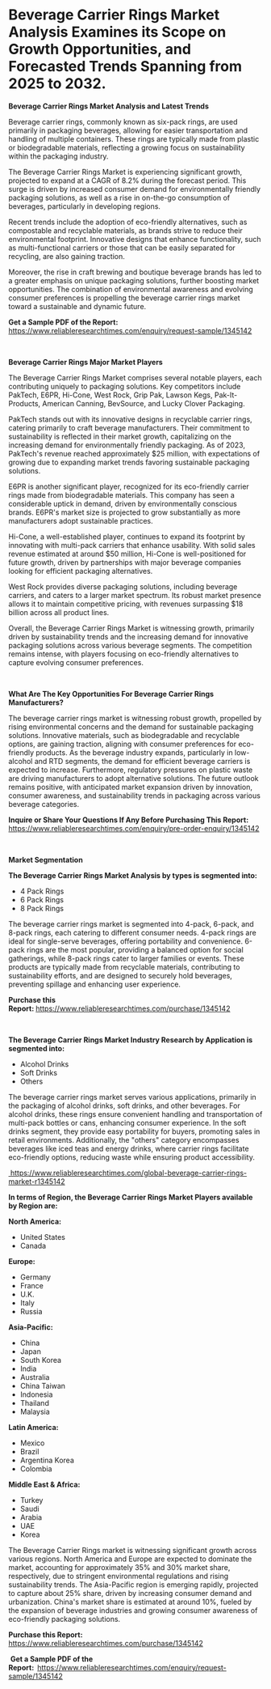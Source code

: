 <p><h1>Beverage Carrier Rings Market Analysis Examines its Scope on Growth Opportunities, and Forecasted Trends Spanning from 2025 to 2032.</h1></p><p><strong>Beverage Carrier Rings Market Analysis and Latest Trends</strong></p>
<p><p>Beverage carrier rings, commonly known as six-pack rings, are used primarily in packaging beverages, allowing for easier transportation and handling of multiple containers. These rings are typically made from plastic or biodegradable materials, reflecting a growing focus on sustainability within the packaging industry. </p><p>The Beverage Carrier Rings Market is experiencing significant growth, projected to expand at a CAGR of 8.2% during the forecast period. This surge is driven by increased consumer demand for environmentally friendly packaging solutions, as well as a rise in on-the-go consumption of beverages, particularly in developing regions. </p><p>Recent trends include the adoption of eco-friendly alternatives, such as compostable and recyclable materials, as brands strive to reduce their environmental footprint. Innovative designs that enhance functionality, such as multi-functional carriers or those that can be easily separated for recycling, are also gaining traction. </p><p>Moreover, the rise in craft brewing and boutique beverage brands has led to a greater emphasis on unique packaging solutions, further boosting market opportunities. The combination of environmental awareness and evolving consumer preferences is propelling the beverage carrier rings market toward a sustainable and dynamic future.</p></p>
<p><strong>Get a Sample PDF of the Report:&nbsp;</strong> <a href="https://www.reliableresearchtimes.com/enquiry/request-sample/1345142?utm_campaign=3107&utm_medium=2&utm_source=Github&utm_content=ia&utm_term=19042025&utm_id=beverage-carrier-rings">https://www.reliableresearchtimes.com/enquiry/request-sample/1345142</a></p>
<p>&nbsp;</p>
<p><strong>Beverage Carrier Rings Major Market Players</strong></p>
<p><p>The Beverage Carrier Rings Market comprises several notable players, each contributing uniquely to packaging solutions. Key competitors include PakTech, E6PR, Hi-Cone, West Rock, Grip Pak, Lawson Kegs, Pak-It-Products, American Canning, BevSource, and Lucky Clover Packaging.</p><p>PakTech stands out with its innovative designs in recyclable carrier rings, catering primarily to craft beverage manufacturers. Their commitment to sustainability is reflected in their market growth, capitalizing on the increasing demand for environmentally friendly packaging. As of 2023, PakTech's revenue reached approximately $25 million, with expectations of growing due to expanding market trends favoring sustainable packaging solutions.</p><p>E6PR is another significant player, recognized for its eco-friendly carrier rings made from biodegradable materials. This company has seen a considerable uptick in demand, driven by environmentally conscious brands. E6PR's market size is projected to grow substantially as more manufacturers adopt sustainable practices. </p><p>Hi-Cone, a well-established player, continues to expand its footprint by innovating with multi-pack carriers that enhance usability. With solid sales revenue estimated at around $50 million, Hi-Cone is well-positioned for future growth, driven by partnerships with major beverage companies looking for efficient packaging alternatives.</p><p>West Rock provides diverse packaging solutions, including beverage carriers, and caters to a larger market spectrum. Its robust market presence allows it to maintain competitive pricing, with revenues surpassing $18 billion across all product lines. </p><p>Overall, the Beverage Carrier Rings Market is witnessing growth, primarily driven by sustainability trends and the increasing demand for innovative packaging solutions across various beverage segments. The competition remains intense, with players focusing on eco-friendly alternatives to capture evolving consumer preferences.</p></p>
<p>&nbsp;</p>
<p><strong>What Are The Key Opportunities For Beverage Carrier Rings Manufacturers?</strong></p>
<p><p>The beverage carrier rings market is witnessing robust growth, propelled by rising environmental concerns and the demand for sustainable packaging solutions. Innovative materials, such as biodegradable and recyclable options, are gaining traction, aligning with consumer preferences for eco-friendly products. As the beverage industry expands, particularly in low-alcohol and RTD segments, the demand for efficient beverage carriers is expected to increase. Furthermore, regulatory pressures on plastic waste are driving manufacturers to adopt alternative solutions. The future outlook remains positive, with anticipated market expansion driven by innovation, consumer awareness, and sustainability trends in packaging across various beverage categories.</p></p>
<p><strong>Inquire or Share Your Questions If Any Before Purchasing This Report:</strong> <a href="https://www.reliableresearchtimes.com/enquiry/pre-order-enquiry/1345142?utm_campaign=3107&utm_medium=2&utm_source=Github&utm_content=ia&utm_term=19042025&utm_id=beverage-carrier-rings">https://www.reliableresearchtimes.com/enquiry/pre-order-enquiry/1345142</a></p>
<p>&nbsp;</p>
<p><strong>Market Segmentation</strong></p>
<p><strong>The Beverage Carrier Rings Market Analysis by types is segmented into:</strong></p>
<p><ul><li>4 Pack Rings</li><li>6 Pack Rings</li><li>8 Pack Rings</li></ul></p>
<p><p>The beverage carrier rings market is segmented into 4-pack, 6-pack, and 8-pack rings, each catering to different consumer needs. 4-pack rings are ideal for single-serve beverages, offering portability and convenience. 6-pack rings are the most popular, providing a balanced option for social gatherings, while 8-pack rings cater to larger families or events. These products are typically made from recyclable materials, contributing to sustainability efforts, and are designed to securely hold beverages, preventing spillage and enhancing user experience.</p></p>
<p><strong>Purchase this Report:&nbsp;</strong><a href="https://www.reliableresearchtimes.com/purchase/1345142?utm_campaign=3107&utm_medium=2&utm_source=Github&utm_content=ia&utm_term=19042025&utm_id=beverage-carrier-rings">https://www.reliableresearchtimes.com/purchase/1345142</a></p>
<p>&nbsp;</p>
<p><strong>The Beverage Carrier Rings Market Industry Research by Application is segmented into:</strong></p>
<p><ul><li>Alcohol Drinks</li><li>Soft Drinks</li><li>Others</li></ul></p>
<p><p>The beverage carrier rings market serves various applications, primarily in the packaging of alcohol drinks, soft drinks, and other beverages. For alcohol drinks, these rings ensure convenient handling and transportation of multi-pack bottles or cans, enhancing consumer experience. In the soft drinks segment, they provide easy portability for buyers, promoting sales in retail environments. Additionally, the "others" category encompasses beverages like iced teas and energy drinks, where carrier rings facilitate eco-friendly options, reducing waste while ensuring product accessibility.</p></p>
<p><a href="https://www.reliableresearchtimes.com/global-beverage-carrier-rings-market-r1345142?utm_campaign=3107&utm_medium=2&utm_source=Github&utm_content=ia&utm_term=19042025&utm_id=beverage-carrier-rings">&nbsp;https://www.reliableresearchtimes.com/global-beverage-carrier-rings-market-r1345142</a></p>
<p><strong>In terms of Region, the Beverage Carrier Rings Market Players available by Region are:</strong></p>
<p>
    <p> <strong> North America: </strong>
        <ul>
            <li>United States</li>
            <li>Canada</li>
        </ul>
        </p> 
    <p> <strong> Europe: </strong>
        <ul>
            <li>Germany</li>
            <li>France</li>
            <li>U.K.</li>
            <li>Italy</li>
            <li>Russia</li>
        </ul>
        </p> 
    <p> <strong> Asia-Pacific: </strong>
        <ul>
            <li>China</li>
            <li>Japan</li>
            <li>South Korea</li>
            <li>India</li>
            <li>Australia</li>
            <li>China Taiwan</li>
            <li>Indonesia</li>
            <li>Thailand</li>
            <li>Malaysia</li>
        </ul>
        </p> 
    <p> <strong> Latin America: </strong>
        <ul>
            <li>Mexico</li>
            <li>Brazil</li>
            <li>Argentina Korea</li>
            <li>Colombia</li>
        </ul>
        </p> 
    <p> <strong> Middle East & Africa: </strong>
        <ul>
            <li>Turkey</li>
            <li>Saudi</li>
            <li>Arabia</li>
            <li>UAE</li>
            <li>Korea</li>
        </ul>
    </p>
    </p>
<p><p>The Beverage Carrier Rings market is witnessing significant growth across various regions. North America and Europe are expected to dominate the market, accounting for approximately 35% and 30% market share, respectively, due to stringent environmental regulations and rising sustainability trends. The Asia-Pacific region is emerging rapidly, projected to capture about 25% share, driven by increasing consumer demand and urbanization. China's market share is estimated at around 10%, fueled by the expansion of beverage industries and growing consumer awareness of eco-friendly packaging solutions.</p></p>
<p><strong>Purchase this Report: </strong><a href="https://www.reliableresearchtimes.com/purchase/1345142?utm_campaign=3107&utm_medium=2&utm_source=Github&utm_content=ia&utm_term=19042025&utm_id=beverage-carrier-rings">https://www.reliableresearchtimes.com/purchase/1345142</a></p>
<p>&nbsp;<strong>Get a Sample PDF of the Report:&nbsp;&nbsp;</strong><a href="https://www.reliableresearchtimes.com/enquiry/request-sample/1345142?utm_campaign=3107&utm_medium=2&utm_source=Github&utm_content=ia&utm_term=19042025&utm_id=beverage-carrier-rings">https://www.reliableresearchtimes.com/enquiry/request-sample/1345142</a></p>
<p><strong></strong></p>
<p><p></p><p></p><p></p></p>